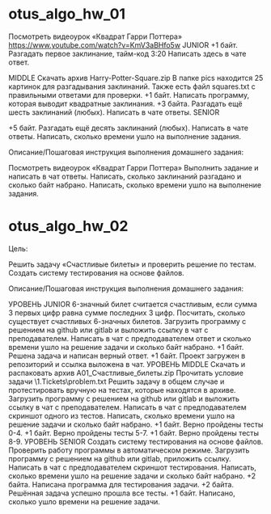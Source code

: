 # otus_algo_hw_01
Посмотреть видеоурок «Квадрат Гарри Поттера»
https://www.youtube.com/watch?v=KmV3aBHfo5w
JUNIOR
+1 байт. Разгадать первое заклинание, тайм-код 3:20
Написать здесь в чате ответ.

MIDDLE
Скачать архив Harry-Potter-Square.zip
В папке pics находится 25 картинок для разгадывания заклинаний.
Также есть файл squares.txt с правильными ответами для проверки.
+1 байт. Написать программу, которая выводит квадратные заклинания.
+3 байта. Разгадать ещё шесть заклинаний (любых).
Написать в чате ответы.
SENIOR

+5 байт. Разгадать ещё десять заклинаний (любых).
Написать в чате ответы.
Написать, сколько времени ушло на выполнение задания.

Описание/Пошаговая инструкция выполнения домашнего задания:

Посмотреть видеоурок «Квадрат Гарри Поттера»
Выполнить задание и написать в чат ответы.
Написать, сколько заклинаний разгадано и сколько байт набрано.
Написать, сколько времени ушло на выполнение задания.

# otus_algo_hw_02

Цель:

Решить задачу «Счастливые билеты» и проверить решение по тестам.
Создать систему тестирования на основе файлов.

Описание/Пошаговая инструкция выполнения домашнего задания:

УРОВЕНЬ JUNIOR
6-значный билет считается счастливым,
если сумма 3 первых цифр равна сумме последних 3 цифр.
Посчитать, сколько существует счастливых 6-значных билетов.
Загрузить программу с решением на github или gitlab и выложить ссылку в чат с преподавателем.
Написать в чат с предподавателем ответ и сколько времени ушло на решение задачи и сколько байт набрано.
+1 байт. Решена задача и написан верный ответ.
+1 байт. Проект загружен в репозиторий и ссылка выложена в чат.
УРОВЕНЬ MIDDLE
Скачать и распаковать архив A01_Счастливые_билеты.zip
Прочитать условие задачи \1.Tickets\problem.txt
Решить задачу в общем случае и протестировать вручную на тестах, которые находятся в архиве.
Загрузить программу с решением на github или gitlab и выложить ссылку в чат с преподавателем.
Написать в чат с предподавателем скриншот одного из тестов.
Написать, сколько времени ушло на решение задачи и сколько байт набрано.
+1 байт. Верно пройдены тесты 0-4.
+1 байт. Верно пройдены тесты 5-7.
+1 байт. Верно пройдены тесты 8-9.
УРОВЕНЬ SENIOR
Создать систему тестирования на основе файлов.
Проверить работу программы в автоматическом режиме.
Загрузить программу с решением на github или gitlab, приложить ссылку.
Написать в чат с предподавателем скриншот тестирования.
Написать, сколько времени ушло на решение задачи и сколько байт набрано.
+2 байта. Написана программа для тестирования задачи.
+2 байта. Решённая задача успешно прошла все тесты.
+1 байт. Написано, сколько ушло времени на решение задачи.

